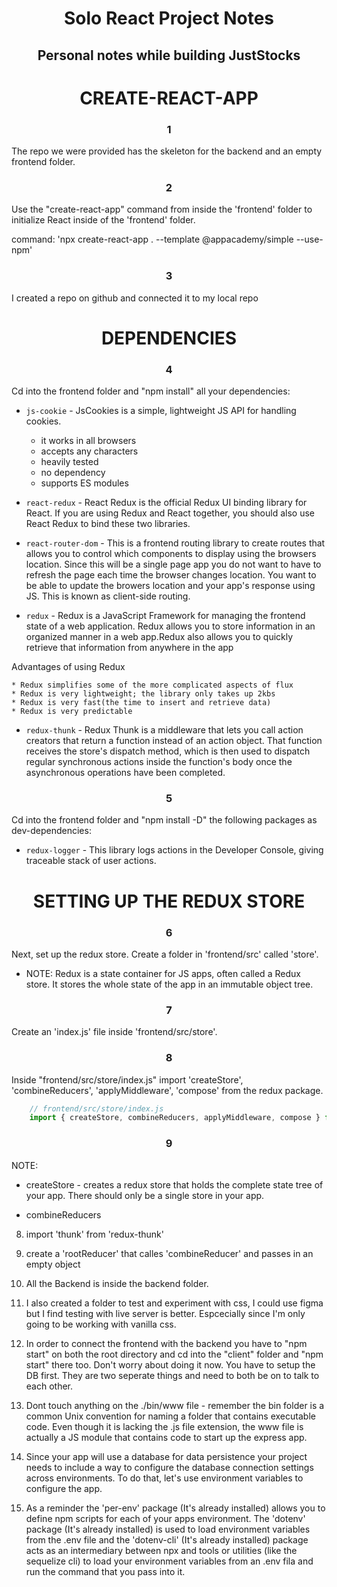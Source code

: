 <h1 align="center">Solo React Project Notes</h1>
<h2 align="center">Personal notes while building JustStocks</h2>

<h1 align="center">CREATE-REACT-APP</h1>
<h3 align="center">1</h3>
The repo we were provided has the skeleton for the backend and an empty frontend folder.

<h3 align="center">2</h3>
Use the "create-react-app" command from inside the 'frontend' folder to initialize React inside of the 'frontend' folder. 

command: 'npx create-react-app . --template @appacademy/simple --use-npm'

<h3 align="center">3</h3>
I created a repo on github and connected it to my local repo

<h1 align="center">DEPENDENCIES</h1>
<h3 align="center">4</h3>
Cd into the frontend folder and "npm install" all your dependencies:

- `js-cookie` - JsCookies is a simple, lightweight JS API for handling cookies.
    * it works in all browsers
    * accepts any characters
    * heavily tested
    * no dependency
    * supports ES modules

- `react-redux` - React Redux is the official Redux UI binding library for React. If you are using Redux and React together, you should also use React Redux to bind these two libraries.

- `react-router-dom` - This is a frontend routing library to create routes that allows you to control which components to display using the browsers location. Since this will be a single page app you do not want to have to refresh the page each time the browser changes location. You want to be able to update the browers location and your app's response using JS. This is known as client-side routing.

- `redux` - Redux is a JavaScript Framework for managing the frontend state of a web application. Redux allows you to store information in an organized manner in a web app.Redux also allows you to quickly retrieve that information from anywhere in the app

Advantages of using Redux

    * Redux simplifies some of the more complicated aspects of flux
    * Redux is very lightweight; the library only takes up 2kbs
    * Redux is very fast(the time to insert and retrieve data)
    * Redux is very predictable

- `redux-thunk` - Redux Thunk is a middleware that lets you call action creators that return a function instead of an action object. That function receives the store's dispatch method, which is then used to dispatch regular synchronous actions inside the function's body once the asynchronous operations have been completed.

<h3 align="center">5</h3>
Cd into the frontend folder and "npm install -D" the following packages as dev-dependencies:

- `redux-logger` - This library logs actions in the Developer Console, giving traceable stack of user actions.


<h1 align="center">SETTING UP THE REDUX STORE</h1>
<h3 align="center">6</h3>
Next, set up the redux store. Create a folder in 'frontend/src' called 'store'.

 - NOTE: Redux is a state container for JS apps, often called a Redux store. It    stores the whole state of the app in an immutable object tree.

<h3 align="center">7</h3>

Create an 'index.js' file inside 'frontend/src/store'.

<h3 align="center">8</h3>

Inside "frontend/src/store/index.js" import 'createStore', 'combineReducers', 'applyMiddleware', 'compose' from the redux package.

```js
    // frontend/src/store/index.js
    import { createStore, combineReducers, applyMiddleware, compose } from 'redux';
```

<h3 align="center">9</h3>

NOTE:
 * createStore - creates a redux store that holds the complete state tree of your app. There should only be a single store in your app.

 * combineReducers

8. import 'thunk' from 'redux-thunk'

9. create a 'rootReducer' that calles 'combineReducer' and passes in an empty object












































5. All the Backend is inside the backend folder.

6. I also created a folder to test and experiment with css, I could use figma but I find testing with live server is better. Espcecially since I'm only going to be working with vanilla css.

7. In order to connect the frontend with the backend you have to "npm start" on both the root directory and cd into the "client" folder and "npm start" there too. Don't worry about doing it now. You have to setup the DB first. They are two seperate things and need to both be on to talk to each other.

7. Dont touch anything on the ./bin/www file - remember the bin folder is a common Unix convention for naming a folder that contains executable code. Even though it is lacking the .js file extension, the www file is actually a JS module that contains code to start up the express app.

8. Since your app will use a database for data persistence your project needs to include a way to configure the database connection settings across environments. To do that, let's use environment variables to configure the app.

9. As a reminder the 'per-env' package (It's already installed) allows you to define npm scripts for each of your apps environment. The 'dotenv' package (It's already installed) is used to load environment variables from the .env file and the 'dotenv-cli' (It's already installed) package acts as an intermediary between npx and tools or utilities (like the sequelize cli) to load your environment variables from an .env fila and run the command that you pass into it.